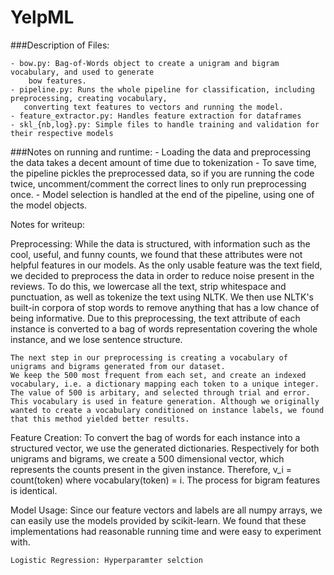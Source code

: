 # YelpML

###Description of Files:

    - bow.py: Bag-of-Words object to create a unigram and bigram vocabulary, and used to generate
        bow features.
    - pipeline.py: Runs the whole pipeline for classification, including preprocessing, creating vocabulary,
       converting text features to vectors and running the model.
    - feature_extractor.py: Handles feature extraction for dataframes
    - skl_{nb,log}.py: Simple files to handle training and validation for their respective models
    
    
###Notes on running and runtime:
    - Loading the data and preprocessing the data takes a decent amount of time due to tokenization
    - To save time, the pipeline pickles the preprocessed data, so if you are running the code twice,
       uncomment/comment the correct lines to only run preprocessing once.
    - Model selection is handled at the end of the pipeline, using one of the model objects.
    
    
    
    
    
Notes for writeup:

Preprocessing:
    While the data is structured, with information such as the cool, useful, and funny counts, we found that these
    attributes were not helpful features in our models. As the only usable feature was the text field, we decided to preprocess 
    the data in order to reduce noise present in the reviews. To do this, we lowercase all the text, strip whitespace and 
    punctuation, as well as tokenize the text using NLTK. We then use NLTK's built-in corpora of stop words to remove anything
    that has a low chance of being informative. Due to this preprocessing, the text attribute of each instance is converted 
    to a bag of words representation covering the whole instance, and we lose sentence structure. 
    
    The next step in our preprocessing is creating a vocabulary of unigrams and bigrams generated from our dataset. 
    We keep the 500 most frequent from each set, and create an indexed vocabulary, i.e. a dictionary mapping each token to a unique integer. 
    The value of 500 is arbitary, and selected through trial and error.
    This vocabulary is used in feature generation. Although we originally wanted to create a vocabulary conditioned on instance labels, we found that this method yielded better results.
    
Feature Creation:
    To convert the bag of words for each instance into a structured vector, we use the generated dictionaries. Respectively for both unigrams and bigrams,
    we create a 500 dimensional vector, which represents the counts present in the given instance.
    Therefore, v_i = count(token) where vocabulary(token) = i.
    The process for bigram features is identical. 
    
Model Usage:
    Since our feature vectors and labels are all numpy arrays, we can easily use the models provided by scikit-learn. 
    We found that these implementations had reasonable running time and were easy to experiment with. 
    
    Logistic Regression: Hyperparamter selction